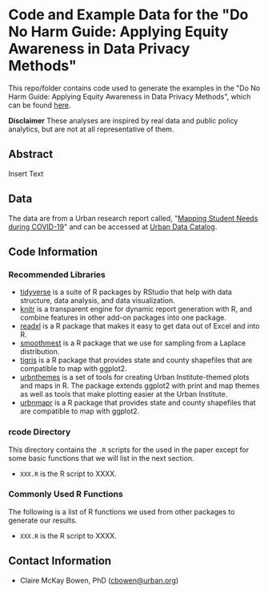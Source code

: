 # Code and Example Data for the "Do No Harm Guide: Applying Equity Awareness in Data Privacy Methods"

This repo/folder contains code used to generate the examples in the "Do No Harm Guide: Applying Equity Awareness in Data Privacy Methods", which can be found [here](XXXX).

**Disclaimer** These analyses are inspired by real data and public policy analytics, but are not at all representative of them.

## Abstract
Insert Text

## Data
The data are from a Urban research report called, "[Mapping Student Needs during COVID-19](https://www.urban.org/research/publication/mapping-student-needs-during-covid-19)" and can be accessed at [Urban Data Catalog](https://datacatalog.urban.org/dataset/household-conditions-geographic-school-district).

## Code Information

### Recommended Libraries
- [tidyverse](https://www.tidyverse.org/) is a suite of R packages by RStudio that help with data structure, data analysis, and data visualization.
- [knitr](https://yihui.org/knitr/) is a transparent engine for dynamic report generation with R, and combine features in other add-on packages into one package.
- [readxl](https://readxl.tidyverse.org/) is a R package that makes it easy to get data out of Excel and into R.
- [smoothmest](https://cran.r-project.org/web/packages/smoothmest/index.html) is a R package that we use for sampling from a Laplace distribution.
- [tigris](https://cran.r-project.org/web/packages/tigris/index.html) is a R package that provides state and county shapefiles that are compatible to map with ggplot2.
- [urbnthemes](https://github.com/UrbanInstitute/urbnthemes) is a set of tools for creating Urban Institute-themed plots and maps in R. The package extends ggplot2 with print and map themes as well as tools that make plotting easier at the Urban Institute.
- [urbnmapr](https://github.com/UrbanInstitute/urbnmapr) is a R package that provides state and county shapefiles that are compatible to map with ggplot2.


### rcode Directory

This directory contains the `.R` scripts for the used in the paper except for some basic functions that we will list in the next section.

  - `XXX.R` is the R script to XXXX.
  
### Commonly Used R Functions
The following is a list of R functions we used from other packages to generate our results.

  - `XXX.R` is the R script to XXXX.


## Contact Information
- Claire McKay Bowen, PhD (cbowen@urban.org)